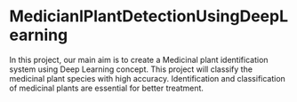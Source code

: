 # MedicianlPlantDetectionUsingDeepLearning
In this project, our main aim is to create a Medicinal plant identification system using Deep Learning concept.  This project will classify the medicinal plant species with high accuracy. Identification and classification of  medicinal plants are essential for better treatment.
